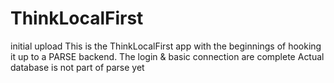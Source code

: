 ThinkLocalFirst
===============

initial upload
This is the ThinkLocalFirst app with the beginnings of hooking it up to a PARSE backend.
The login & basic connection are complete
Actual database is not part of parse yet
